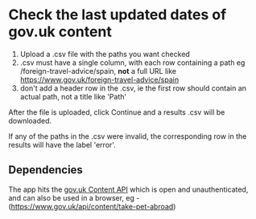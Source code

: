 # Check the last updated dates of gov.uk content

1. Upload a .csv file with the paths you want checked
2. .csv must have a single column, with each row containing a path eg /foreign-travel-advice/spain, <strong>not</strong> a full URL like https://www.gov.uk/foreign-travel-advice/spain
3. don't add a header row in the .csv, ie the first row should contain an actual path, not a title like 'Path'

After the file is uploaded, click Continue and a results .csv will be downloaded.

If any of the paths in the .csv were invalid, the corresponding row in the results will have the label 'error'.

## Dependencies
The app hits the [gov.uk Content API](https://content-api.publishing.service.gov.uk/) which is open and unauthenticated, and can also be used in a browser, eg - (https://www.gov.uk/api/content/take-pet-abroad)
